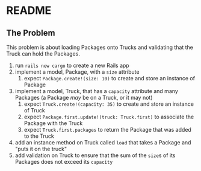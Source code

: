 # README

## The Problem

This problem is about loading Packages onto Trucks and validating that the Truck can hold the Packages.

1. run `rails new cargo` to create a new Rails app
2. implement a model, Package, with a `size` attribute
   1. expect `Package.create!(size: 10)` to create and store an instance of Package
3. implement a model, Truck, that has a `capacity` attribute and many Packages (a Package _may_ be on a Truck, or it may not)
   1. expect `Truck.create!(capacity: 35)` to create and store an instance of Truck
   2. expect `Package.first.update!(truck: Truck.first)` to associate the Package with the Truck
   3. expect `Truck.first.packages` to return the Package that was added to the Truck
4. add an instance method on Truck called `load` that takes a Package and "puts it on the truck"
5. add validation on Truck to ensure that the sum of the `size`s of its Packages does not exceed its `capacity`
